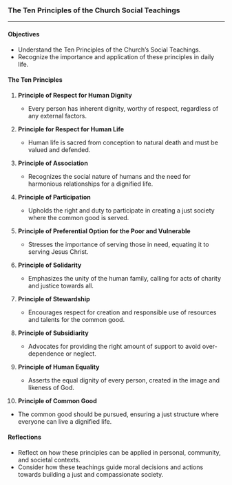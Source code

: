 ### The Ten Principles of the Church Social Teachings

---

#### Objectives

- Understand the Ten Principles of the Church’s Social Teachings.
- Recognize the importance and application of these principles in daily life.

#### The Ten Principles

1. **Principle of Respect for Human Dignity**
    
    - Every person has inherent dignity, worthy of respect, regardless of any external factors.
2. **Principle for Respect for Human Life**
    
    - Human life is sacred from conception to natural death and must be valued and defended.
3. **Principle of Association**
    
    - Recognizes the social nature of humans and the need for harmonious relationships for a dignified life.
4. **Principle of Participation**
    
    - Upholds the right and duty to participate in creating a just society where the common good is served.
5. **Principle of Preferential Option for the Poor and Vulnerable**
    
    - Stresses the importance of serving those in need, equating it to serving Jesus Christ.
6. **Principle of Solidarity**
    
    - Emphasizes the unity of the human family, calling for acts of charity and justice towards all.
7. **Principle of Stewardship**
    
    - Encourages respect for creation and responsible use of resources and talents for the common good.
8. **Principle of Subsidiarity**
    
    - Advocates for providing the right amount of support to avoid over-dependence or neglect.
9. **Principle of Human Equality**
    
    - Asserts the equal dignity of every person, created in the image and likeness of God.
10. **Principle of Common Good**
    

- The common good should be pursued, ensuring a just structure where everyone can live a dignified life.

#### Reflections

- Reflect on how these principles can be applied in personal, community, and societal contexts.
- Consider how these teachings guide moral decisions and actions towards building a just and compassionate society.